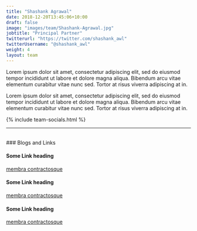 ```yaml
---
title: "Shashank Agrawal"
date: 2018-12-20T13:45:06+10:00
draft: false
image: "images/team/Shashank-Agrawal.jpg"
jobtitle: "Principal Partner"
twitterurl: "https://twitter.com/shashank_awl"
twitterUsername: "@shashank_awl"
weight: 4
layout: team
---
```


Lorem ipsum dolor sit amet, consectetur adipiscing elit, sed do eiusmod tempor incididunt ut labore et dolore magna aliqua. Bibendum arcu vitae elementum curabitur vitae nunc sed. Tortor at risus viverra adipiscing at in.

Lorem ipsum dolor sit amet, consectetur adipiscing elit, sed do eiusmod tempor incididunt ut labore et dolore magna aliqua. Bibendum arcu vitae elementum curabitur vitae nunc sed. Tortor at risus viverra adipiscing at in.


{% include team-socials.html %}

<hr/><br>
### Blogs and Links

#### Some Link heading
[membra contractosque](#linkurl)

#### Some Link heading
[membra contractosque](#linkurl)

#### Some Link heading
[membra contractosque](#linkurl)